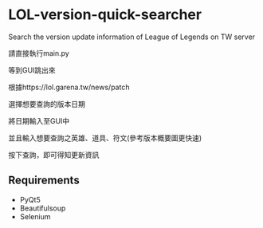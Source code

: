 # LOL-version-quick-searcher
Search the version update information of League of Legends on TW server


請直接執行main.py

等到GUI跳出來

根據https://lol.garena.tw/news/patch

選擇想要查詢的版本日期

將日期輸入至GUI中

並且輸入想要查詢之英雄、道具、符文(參考版本概要圖更快速)

按下查詢，即可得知更新資訊

## Requirements
- PyQt5
- Beautifulsoup
- Selenium
